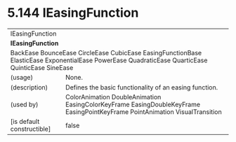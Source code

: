<html dir="LTR" xmlns:mshelp="http://msdn.microsoft.com/mshelp" xmlns:ddue="http://ddue.schemas.microsoft.com/authoring/2003/5" xmlns:xlink="http://www.w3.org/1999/xlink" xmlns:tool="http://www.microsoft.com/tooltip">

<body>
 <input type="hidden" id="userDataCache" class="userDataStyle">
 <input type="hidden" id="hiddenScrollOffset">
 <img id="dropDownImage" style="display:none; height:0; width:0;" src="../local/drpdown.gif">
 <img id="dropDownHoverImage" style="display:none; height:0; width:0;" src="../local/drpdown_orange.gif">
 <img id="collapseImage" style="display:none; height:0; width:0;" src="../local/collapse.gif">
 <img id="expandImage" style="display:none; height:0; width:0;" src="../local/exp.gif">
 <img id="collapseAllImage" style="display:none; height:0; width:0;" src="../local/collall.gif">
 <img id="expandAllImage" style="display:none; height:0; width:0;" src="../local/expall.gif">
 <img id="copyImage" style="display:none; height:0; width:0;" src="../local/copycode.gif">
 <img id="copyHoverImage" style="display:none; height:0; width:0;" src="../local/copycodeHighlight.gif">
 <div id="header"><h1 class="heading">5.144 IEasingFunction</h1></div>

 <div id="mainSection">
 <div id="mainBody">
 <div id="allHistory" class="saveHistory" onsave="saveAll()" onload="loadAll()"></div>
 <p xmlns:wsd="http://wsdev.schemas.microsoft.com/authoring/2008/2" xmlns:msxsl="urn:schemas-microsoft-com:xslt" xmlns:script="urn:script" xmlns:build="urn:build">
 </p>
 <div id="sectionSection0" class="section" name="collapseableSection">
 <content xmlns="http://ddue.schemas.microsoft.com/authoring/2003/5" xmlns:wsd="http://wsdev.schemas.microsoft.com/authoring/2008/2" xmlns:msxsl="urn:schemas-microsoft-com:xslt" xmlns:script="urn:script" xmlns:build="urn:build">
 </content>
 </div>
 <div id="sectionSection1" class="section" name="collapseableSection">
 <content xmlns="http://ddue.schemas.microsoft.com/authoring/2003/5" xmlns:wsd="http://wsdev.schemas.microsoft.com/authoring/2008/2" xmlns:msxsl="urn:schemas-microsoft-com:xslt" xmlns:script="urn:script" xmlns:build="urn:build">
 <table class="ProtocolAuthoredTable" xmlns="">
 <tr><td colspan="2">
<mshelp:link keywords="5147aa59-60c1-4171-97ae-a888bad773cc" tabindex="0">IEasingFunction</mshelp:link> </td>
 </tr>
 <tr><td colspan="2">
 <b>IEasingFunction</b> </td>
 </tr>
 <tr><td colspan="2">
<mshelp:link keywords="25cc24d1-139a-4567-afee-78c144b75267" tabindex="0">BackEase</mshelp:link> <mshelp:link keywords="f24153d5-9b91-406a-b237-6e63686c3965" tabindex="0">BounceEase</mshelp:link> <mshelp:link keywords="bdb8580f-e49c-4cc8-81e5-98dcacbdaf9b" tabindex="0">CircleEase</mshelp:link> <mshelp:link keywords="ca5fbb1e-f50f-4dd9-a9f4-e56a4718d80e" tabindex="0">CubicEase</mshelp:link> <mshelp:link keywords="39151097-468a-4e1f-8f1e-6de515b9719c" tabindex="0">EasingFunctionBase</mshelp:link> <mshelp:link keywords="e5f11c88-0d21-4f0b-a3a5-9cbbca06ae79" tabindex="0">ElasticEase</mshelp:link> <mshelp:link keywords="bafa3d7c-5f8c-4b90-8f63-e9bb44b1e266" tabindex="0">ExponentialEase</mshelp:link> <mshelp:link keywords="a11f17b7-c6d1-41a4-91f2-05d36d0e5067" tabindex="0">PowerEase</mshelp:link> <mshelp:link keywords="10504ffb-55cd-414e-978a-366de38f0f0a" tabindex="0">QuadraticEase</mshelp:link> <mshelp:link keywords="ec9920de-063e-44bd-a0a2-5cbffe1308ec" tabindex="0">QuarticEase</mshelp:link> <mshelp:link keywords="86319757-8031-446e-ace1-c1a9119a5d19" tabindex="0">QuinticEase</mshelp:link> <mshelp:link keywords="6932e752-a57e-4ca0-8aa3-eb6effd9d6b0" tabindex="0">SineEase</mshelp:link> </td>
 </tr>
 <tr><td><div class="indent0">(usage)</div></td>
 <td>None.</td>
 </tr>
 <tr><td><div class="indent0">(description)</div></td>
 <td>Defines the basic functionality of an easing function.</td>
 </tr>
 <tr><td><div class="indent0">(used by)</div></td>
 <td><mshelp:link keywords="7b92eadb-b257-49df-a3e4-95f03beeb208" tabindex="0">ColorAnimation</mshelp:link> <mshelp:link keywords="51f3f3ce-a2dc-4fea-9288-67c1b3066d55" tabindex="0">DoubleAnimation</mshelp:link> <mshelp:link keywords="0145255c-6b75-46b0-8c86-7234dfe683bf" tabindex="0">EasingColorKeyFrame</mshelp:link> <mshelp:link keywords="8b33d313-a17c-49bf-8881-abccb438fbab" tabindex="0">EasingDoubleKeyFrame</mshelp:link> <mshelp:link keywords="45a98302-13c5-4e61-a517-c8f458d45a16" tabindex="0">EasingPointKeyFrame</mshelp:link> <mshelp:link keywords="e143cf65-6c61-4f8d-9159-d29c8de24563" tabindex="0">PointAnimation</mshelp:link> <mshelp:link keywords="0cd131c0-1978-482d-976e-bcc4edde2bba" tabindex="0">VisualTransition</mshelp:link></td>
 </tr>
 <tr><td><div class="indent0">[is default constructible]</div></td>
 <td>false</td>
 </tr>
</table>
 </content>
 </div>
 <!--[if gte IE 5]>
 <tool:tip element="languageFilterToolTip" avoidmouse="false"/>
 <![endif]-->
 </div>
 <a name="feedback"></a><span></span>
 </div>
</body></html>
